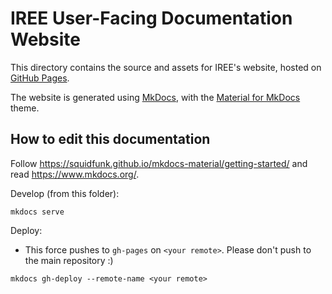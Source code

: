 # IREE User-Facing Documentation Website

This directory contains the source and assets for IREE's website, hosted on
[GitHub Pages](https://pages.github.com/).

The website is generated using [MkDocs](https://www.mkdocs.org/), with the
[Material for MkDocs](https://squidfunk.github.io/mkdocs-material/) theme.

## How to edit this documentation

Follow https://squidfunk.github.io/mkdocs-material/getting-started/ and read
https://www.mkdocs.org/.

Develop (from this folder):

```shell
mkdocs serve
```

Deploy:

* This force pushes to `gh-pages` on `<your remote>`. Please don't push to the
  main repository :)

```shell
mkdocs gh-deploy --remote-name <your remote>
```
